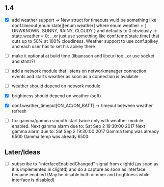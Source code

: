 ## 1.4
- [x] add weather support -> New struct for timeouts wuld be something like conf.timeout[enum state][enum weather] where enum weather = { UNWKNOWN, SUNNY, RAINY, CLOUDY } and defaults to 0 obviously -> state.weather = 0; ...or just use something like conf.temp[state.time] that cuts up to 50% at 100% cloudiness. Weather support to use conf.apikey and each user has to set his apikey there
- [ ] make it optional at build time (libjansson and libcurl too...or use socket and strstr?)
- [ ] add a network module that listens on networkmanager connection events and starts weather as soon as a connection is available
- [ ] weather should depend on network module
- [x] brightness should depend on weather (soft)
- [x] conf.weather_timeout[ON_AC/ON_BATT] -> timeout between weather refresh
- [ ] fix: gamma/gamma smooth start twice only with weather module enabled.
Next gamma alarm due to: Sat Sep  2 19:30:00 2017
Next gamma alarm due to: Sat Sep  2 19:30:00 2017
Gamma temp was already 6500
Gamma temp was already 6500


## Later/Ideas
- [ ] subscribe to "interfaceEnabledChanged" signal from clightd (as soon as it is implemented in clightd) and do a capture as soon as interface became enabled (May be disable both dimmer and brightness while interface is disabled)
